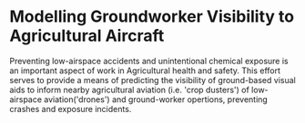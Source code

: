 # Modelling Groundworker Visibility to Agricultural Aircraft

Preventing low-airspace accidents and unintentional chemical exposure is an important aspect of work in Agricultural health and safety.
This effort serves to provide a means of predicting the visibility of ground-based visual aids to inform nearby agricultural aviation (i.e. 'crop dusters') of low-airspace aviation('drones') and ground-worker opertions, preventing crashes and exposure incidents.

